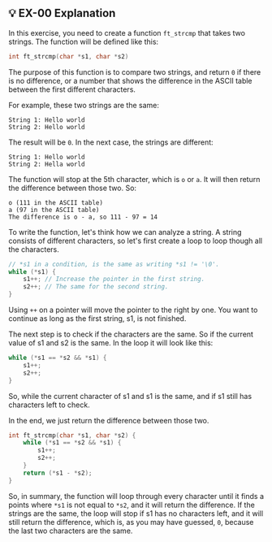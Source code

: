 ## 💡 EX-00 Explanation

In this exercise, you need to create a function `ft_strcmp` that takes two strings.
The function will be defined like this:
```c
int ft_strcmp(char *s1, char *s2)
```
The purpose of this function is to compare two strings, and return `0` if there is
no difference, or a number that shows the difference in the ASCII table between the first different
characters.

For example, these two strings are the same:
```
String 1: Hello world
String 2: Hello world
```
The result will be `0`. In the next case, the strings are different:
```
String 1: Hello world
String 2: Hella world
```
The function will stop at the 5th character, which is `o` or `a`. It will then
return the difference between those two. So:
```
o (111 in the ASCII table)
a (97 in the ASCII table)
The difference is o - a, so 111 - 97 = 14
```
To write the function, let's think how we can analyze a string. A string consists
of different characters, so let's first create a loop to loop though all the
characters.
```c
// *s1 in a condition, is the same as writing *s1 != '\0'.
while (*s1) {
    s1++; // Increase the pointer in the first string.
    s2++; // The same for the second string.
}
```
Using `++` on a pointer will move the pointer to the right by one. You want to continue
as long as the first string, s1, is not finished.

The next step is to check if the characters are the same. So if the current value of
s1 and s2 is the same. In the loop it will look like this:
```c
while (*s1 == *s2 && *s1) {
    s1++;
    s2++;
}
```
So, while the current character of s1 and s1 is the same, and if s1 still has characters
left to check.

In the end, we just return the difference between those two.
```c
int ft_strcmp(char *s1, char *s2) {
    while (*s1 == *s2 && *s1) {
        s1++;
        s2++;
    }
    return (*s1 - *s2);
}
```
So, in summary, the function will loop through every character until it finds a points where `*s1`
is not equal to `*s2`, and it will return the difference. If the strings are the same, the loop
will stop if s1 has no characters left, and it will still return the difference, which is,
as you may have guessed, `0`, because the last two characters are the same.